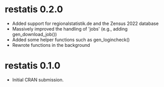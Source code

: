 # restatis 0.2.0

* Added support for regionalstatistik.de and the Zensus 2022 database
* Massively improved the handling of 'jobs' (e.g., adding gen_download_job())
* Added some helper functions such as gen_logincheck()
* Rewrote functions in the background

# restatis 0.1.0

* Initial CRAN submission.
